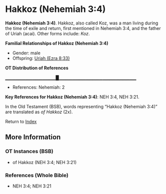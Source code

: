 # Hakkoz (Nehemiah 3:4)
**Hakkoz (Nehemiah 3:4)**. 
Hakkoz, also called Koz, was a man living during the time of exile and return, first mentioned in Nehemiah 3:4, and the father of Uriah (acai). 
Other forms include: 
*Koz*. 




**Familial Relationships of Hakkoz (Nehemiah 3:4)**


* Gender: male
* Offspring: [Uriah (Ezra 8:33)](Uriah.4.md)


**OT Distribution of References**

▁▁▁▁▁▁▁▁▁▁▁▁▁▁▁█▁▁▁▁▁▁▁▁▁▁▁▁▁▁▁▁▁▁▁▁▁▁▁
* References: Nehemiah: 2



**Key References for Hakkoz (Nehemiah 3:4)**: 
NEH 3:4, NEH 3:21. 


In the Old Testament (BSB), words representing “Hakkoz (Nehemiah 3:4)” are translated as 
*of Hakkoz* (2x). 




Return to [Index](00-Index.md)

## More Information

### OT Instances (BSB)

* of Hakkoz (NEH 3:4; NEH 3:21)



### References (Whole Bible)

* NEH 3:4; NEH 3:21



